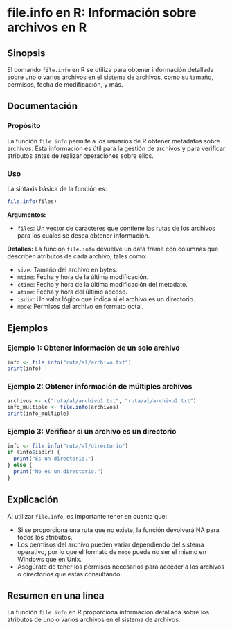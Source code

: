 <!--
Meta Description: # file.info en R: Información sobre archivos en R ## Sinopsis El comando `file.info` en R se utiliza para obtener información detallada sobre uno o va...
Meta Keywords: info, archivos, file, los, que
-->

# file.info en R: Información sobre archivos en R

## Sinopsis
El comando `file.info` en R se utiliza para obtener información detallada sobre uno o varios archivos en el sistema de archivos, como su tamaño, permisos, fecha de modificación, y más.

## Documentación
### Propósito
La función `file.info` permite a los usuarios de R obtener metadatos sobre archivos. Esta información es útil para la gestión de archivos y para verificar atributos antes de realizar operaciones sobre ellos.

### Uso
La sintaxis básica de la función es:

```R
file.info(files)
```

**Argumentos:**
- `files`: Un vector de caracteres que contiene las rutas de los archivos para los cuales se desea obtener información.

**Detalles:**
La función `file.info` devuelve un data frame con columnas que describen atributos de cada archivo, tales como:
- `size`: Tamaño del archivo en bytes.
- `mtime`: Fecha y hora de la última modificación.
- `ctime`: Fecha y hora de la última modificación del metadato.
- `atime`: Fecha y hora del último acceso.
- `isdir`: Un valor lógico que indica si el archivo es un directorio.
- `mode`: Permisos del archivo en formato octal.

## Ejemplos
### Ejemplo 1: Obtener información de un solo archivo
```R
info <- file.info("ruta/al/archivo.txt")
print(info)
```

### Ejemplo 2: Obtener información de múltiples archivos
```R
archivos <- c("ruta/al/archivo1.txt", "ruta/al/archivo2.txt")
info_multiple <- file.info(archivos)
print(info_multiple)
```

### Ejemplo 3: Verificar si un archivo es un directorio
```R
info <- file.info("ruta/al/directorio")
if (info$isdir) {
  print("Es un directorio.")
} else {
  print("No es un directorio.")
}
```

## Explicación
Al utilizar `file.info`, es importante tener en cuenta que:
- Si se proporciona una ruta que no existe, la función devolverá NA para todos los atributos.
- Los permisos del archivo pueden variar dependiendo del sistema operativo, por lo que el formato de `mode` puede no ser el mismo en Windows que en Unix.
- Asegúrate de tener los permisos necesarios para acceder a los archivos o directorios que estás consultando.

## Resumen en una línea
La función `file.info` en R proporciona información detallada sobre los atributos de uno o varios archivos en el sistema de archivos.